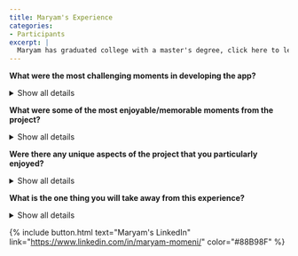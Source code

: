 ```yaml
---
title: Maryam's Experience
categories:
- Participants
excerpt: |
  Maryam has graduated college with a master's degree, click here to learn more about her experience as a participant in this project.|
---
```


**What were the most challenging moments in developing the app?**
<details>
  <summary>Show all details</summary>

<p>
When I decided to work on the Shiny app because I Knew nothing about Shiny at that time.
</p>
</details>

**What were some of the most enjoyable/memorable moments from the project?**
<details>
  <summary>Show all details</summary>

<p>
Communicating with people from different countries is really interesting for me and I enjoy it a lot. One another thing that I like about STEM-AWAY is letting us attend the big Shiny app project and we can have our names on it.
</p>
</details>

**Were there any unique aspects of the project that you particularly enjoyed?**
<details>
  <summary>Show all details</summary>

<p>
One unique aspect of this project that should be appreciated is the attempt of our leads like Samuel, Nikita, and, so on. They spend a lot of time holding meetings and advancing the project. And their efforts are truly commendable.
</p>
</details>

**What is the one thing you will take away from this experience?**
<details>
  <summary>Show all details</summary>

<p>
Experience in remote work in the field of bioinformatics. 
</p>
</details>

{% include button.html text="Maryam's LinkedIn" link="https://www.linkedin.com/in/maryam-momeni/" color="#88B98F" %}
